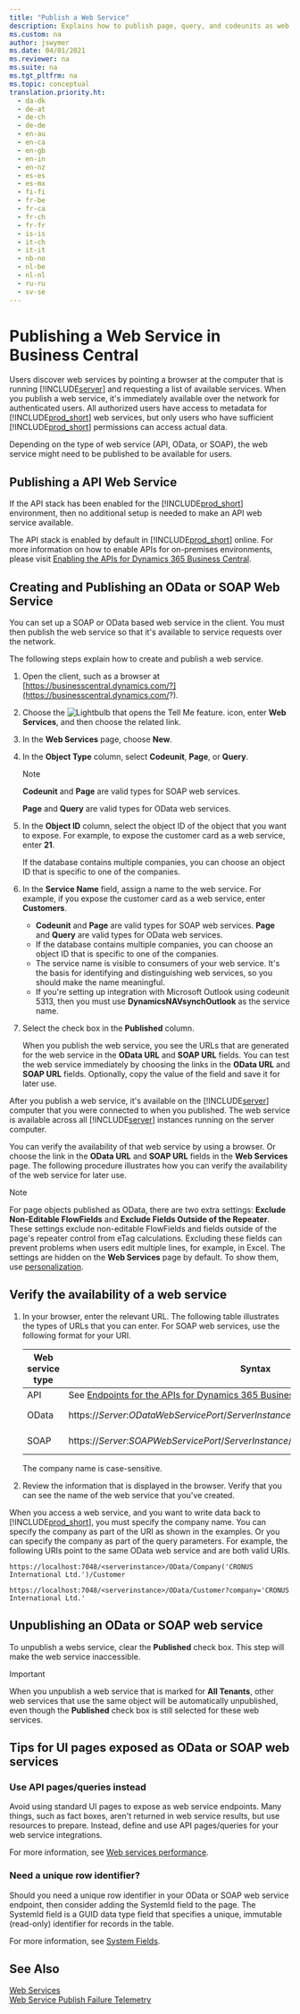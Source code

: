 ```yaml
---
title: "Publish a Web Service"
description: Explains how to publish page, query, and codeunits as web services.
ms.custom: na
author: jswymer
ms.date: 04/01/2021
ms.reviewer: na
ms.suite: na
ms.tgt_pltfrm: na
ms.topic: conceptual
translation.priority.ht: 
  - da-dk
  - de-at
  - de-ch
  - de-de
  - en-au
  - en-ca
  - en-gb
  - en-in
  - en-nz
  - es-es
  - es-mx
  - fi-fi
  - fr-be
  - fr-ca
  - fr-ch
  - fr-fr
  - is-is
  - it-ch
  - it-it
  - nb-no
  - nl-be
  - nl-nl
  - ru-ru
  - sv-se
---
```


# Publishing a Web Service in Business Central

Users discover web services by pointing a browser at the computer that is running [!INCLUDE[server](../developer/includes/server.md)] and requesting a list of available services. When you publish a web service, it's immediately available over the network for authenticated users. All authorized users have access to metadata for [!INCLUDE[prod_short](../developer/includes/prod_short.md)] web services, but only users who have sufficient [!INCLUDE[prod_short](../developer/includes/prod_short.md)] permissions can access actual data.  

Depending on the type of web service (API, OData, or SOAP), the web service might need to be published to be available for users.

## Publishing a API Web Service

If the API stack has been enabled for the [!INCLUDE[prod_short](../developer/includes/prod_short.md)] environment, then no additional setup is needed to make an API web service available.  

The API stack is enabled by default in [!INCLUDE[prod_short](../developer/includes/prod_short.md)] online. For more information on how to enable APIs for on-premises environments, please visit [Enabling the APIs for Dynamics 365 Business Central](../api-reference/v2.0/enabling-apis-for-dynamics-nav.md).  

## Creating and Publishing an OData or SOAP Web Service

You can set up a SOAP or OData based web service in the client. You must then publish the web service so that it's available to service requests over the network. 


The following steps explain how to create and publish a web service.  
  
1. Open the client, such as a browser at [https://businesscentral.dynamics.com/?](https://businesscentral.dynamics.com/?).  
  
2. Choose the ![Lightbulb that opens the Tell Me feature.](../media/search_small.png "Search for Page or Report icon") icon, enter **Web Services**, and then choose the related link.
  
3. In the **Web Services** page, choose **New**.  
  
4. In the **Object Type** column, select **Codeunit**, **Page**, or **Query**.  
  
   > [!NOTE] 
   > **Codeunit** and **Page** are valid types for SOAP web services. 
   > 
   > **Page** and **Query** are valid types for OData web services.  
  
5. In the **Object ID** column, select the object ID of the object that you want to expose. For example, to expose the customer card as a web service, enter **21**.  
  
   If the database contains multiple companies, you can choose an object ID that is specific to one of the companies.  
  
6. In the **Service Name** field, assign a name to the web service. For example, if you expose the customer card as a web service, enter **Customers**.  
  
    - **Codeunit** and **Page** are valid types for SOAP web services. **Page** and **Query** are valid types for OData web services.
    - If the database contains multiple companies, you can choose an object ID that is specific to one of the companies.
    - The service name is visible to consumers of your web service. It's the basis for identifying and distinguishing web services, so you should make the name meaningful.
    - If you're setting up integration with Microsoft Outlook using codeunit 5313, then you must use **DynamicsNAVsynchOutlook** as the service name.  
  
7. Select the check box in the **Published** column.  
  
     When you publish the web service, you see the URLs that are generated for the web service in the **OData URL** and **SOAP URL** fields. You can test the web service immediately by choosing the links in the **OData URL** and **SOAP URL** fields. Optionally, copy the value of the field and save it for later use.  
  
After you publish a web service, it's available on the [!INCLUDE[server](../developer/includes/server.md)] computer that you were connected to when you published. The web service is available across all [!INCLUDE[server](../developer/includes/server.md)] instances running on the server computer.  
  
You can verify the availability of that web service by using a browser. Or choose the link in the **OData URL** and **SOAP URL** fields in the **Web Services** page. The following procedure illustrates how you can verify the availability of the web service for later use.

> [!NOTE]
> For page objects published as OData, there are two extra settings: **Exclude Non-Editable FlowFields** and **Exclude Fields Outside of the Repeater**. These settings exclude non-editable FlowFields and fields outside of the page's repeater control from eTag calculations. Excluding these fields can prevent problems when users edit multiple lines, for example, in Excel. The settings are hidden on the **Web Services** page by default. To show them, use [personalization](/dynamics365/business-central/ui-personalization-user). 
  
## Verify the availability of a web service  
  
1.  In your browser, enter the relevant URL. The following table illustrates the types of URLs that you can enter. For SOAP web services, use the following format for your URI.  
  
    |Web service type|Syntax|Example|  
    |----------------------|------------|-------------|  
    |API| See [Endpoints for the APIs for Dynamics 365 Business Central On-Premises and Online](../api-reference/v2.0/endpoints-apis-for-dynamics.md)| 
    |OData|https://*Server*:*ODataWebServicePort*/*ServerInstance*/OData/Company\('*CompanyName*'\)|https://localhost:7048/[!INCLUDE[serverinstance](../developer/includes/serverinstance.md)]/OData/Company\('CRONUS International Ltd.'\)|  
    |SOAP|https://*Server*:*SOAPWebServicePort*/*ServerInstance*/WS/*CompanyName*/services/|https://localhost:7047/[!INCLUDE[serverinstance](../developer/includes/serverinstance.md)]/WS/CRONUS International Ltd./services/| 

     The company name is case-sensitive.  

  
2.  Review the information that is displayed in the browser. Verify that you can see the name of the web service that you've created.  
  
When you access a web service, and you want to write data back to [!INCLUDE[prod_short](../developer/includes/prod_short.md)], you must specify the company name. You can specify the company as part of the URI as shown in the examples. Or you can specify the company as part of the query parameters. For example, the following URIs point to the same OData web service and are both valid URIs.  
  
```  
https://localhost:7048/<serverinstance>/OData/Company('CRONUS International Ltd.')/Customer  
```  
  
```  
https://localhost:7048/<serverinstance>/OData/Customer?company='CRONUS International Ltd.'  
```  

## Unpublishing an OData or SOAP web service

To unpublish a webs service, clear the **Published** check box. This step will make the web service inaccessible.

> [!IMPORTANT]
> When you unpublish a web service that is marked for **All Tenants**, other web services that use the same object will be automatically unpublished, even though the **Published** check box is still selected for these web services.

## Tips for UI pages exposed as OData or SOAP web services

### Use API pages/queries instead

Avoid using standard UI pages to expose as web service endpoints. Many things, such as fact boxes, aren't returned in web service results, but use resources to prepare. Instead, define and use API pages/queries for your web service integrations. 

For more information, see [Web services performance](web-service-performance.md).

### Need a unique row identifier?

Should you need a unique row identifier in your OData or SOAP web service endpoint, then consider adding the SystemId field to the page. The SystemId field is a GUID data type field that specifies a unique, immutable (read-only) identifier for records in the table. 

For more information, see [System Fields](../developer/devenv-table-system-fields.md).


## See Also

[Web Services](web-services.md)   
[Web Service Publish Failure Telemetry](web-service-telemetry.md#web-service-publish-failure-telemetry)
